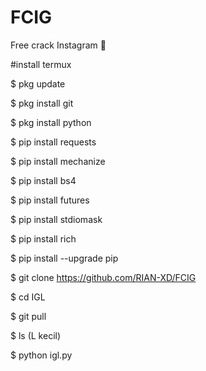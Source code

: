 # FCIG
Free crack Instagram 🤫

#install termux 

$ pkg update

$ pkg install git

$ pkg install python

$ pip install requests

$ pip install mechanize

$ pip install bs4

$ pip install futures

$ pip install stdiomask

$ pip install rich

$ pip install --upgrade pip

$ git clone https://github.com/RIAN-XD/FCIG

$ cd IGL

$ git pull

$ ls (L kecil)

$ python igl.py
